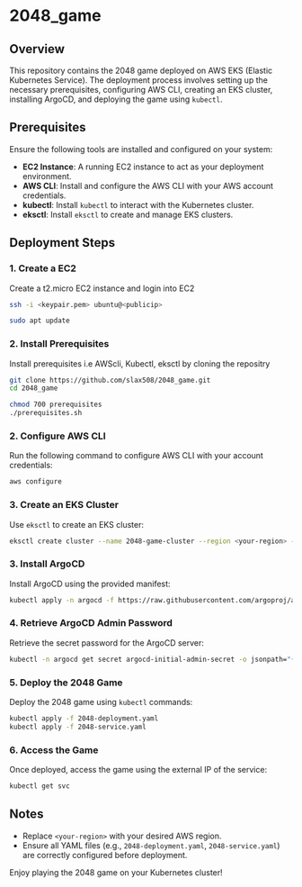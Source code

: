 # 2048_game

## Overview
This repository contains the 2048 game deployed on AWS EKS (Elastic Kubernetes Service). The deployment process involves setting up the necessary prerequisites, configuring AWS CLI, creating an EKS cluster, installing ArgoCD, and deploying the game using `kubectl`.

## Prerequisites
Ensure the following tools are installed and configured on your system:
- **EC2 Instance**: A running EC2 instance to act as your deployment environment.
- **AWS CLI**: Install and configure the AWS CLI with your AWS account credentials.
- **kubectl**: Install `kubectl` to interact with the Kubernetes cluster.
- **eksctl**: Install `eksctl` to create and manage EKS clusters.

## Deployment Steps


### 1. Create a EC2
Create a t2.micro EC2 instance and login into EC2

```bash
ssh -i <keypair.pem> ubuntu@<publicip>
```
```bash
sudo apt update
```

### 2. Install Prerequisites
Install prerequisites i.e AWScli, Kubectl, eksctl by cloning the repositry 
```bash
git clone https://github.com/slax508/2048_game.git
cd 2048_game

chmod 700 prerequisites
./prerequisites.sh
```

### 2. Configure AWS CLI
Run the following command to configure AWS CLI with your account credentials:
```bash
aws configure
```

### 3. Create an EKS Cluster
Use `eksctl` to create an EKS cluster:
```bash
eksctl create cluster --name 2048-game-cluster --region <your-region> --nodes 2
```

### 3. Install ArgoCD
Install ArgoCD using the provided manifest:
```bash
kubectl apply -n argocd -f https://raw.githubusercontent.com/argoproj/argo-cd/stable/manifests/install.yaml
```

### 4. Retrieve ArgoCD Admin Password
Retrieve the secret password for the ArgoCD server:
```bash
kubectl -n argocd get secret argocd-initial-admin-secret -o jsonpath="{.data.password}" | base64 -d
```

### 5. Deploy the 2048 Game
Deploy the 2048 game using `kubectl` commands:
```bash
kubectl apply -f 2048-deployment.yaml
kubectl apply -f 2048-service.yaml
```

### 6. Access the Game
Once deployed, access the game using the external IP of the service:
```bash
kubectl get svc
```

## Notes
- Replace `<your-region>` with your desired AWS region.
- Ensure all YAML files (e.g., `2048-deployment.yaml`, `2048-service.yaml`) are correctly configured before deployment.

Enjoy playing the 2048 game on your Kubernetes cluster!